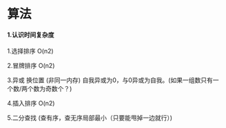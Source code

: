 # 算法

#### 1.认识时间复杂度

1.选择排序 O(n2)

2.冒牌排序 O(n2)

3.异或 换位置 (非同一内存) 自我异或为0，与0异或为自我。(如果一组数只有一个数/两个数为奇数个？)

4.插入排序 O(n2)

5.二分查找 (查有序，查无序局部最小（只要能甩掉一边就行）)